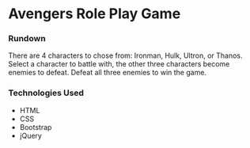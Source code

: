 # Avengers Role Play Game

### Rundown

There are 4 characters to chose from: Ironman, Hulk, Ultron, or Thanos.
Select a character to battle with, the other three characters become enemies to defeat. Defeat all three enemies to win the game.

### Technologies Used

- HTML
- CSS
- Bootstrap
- jQuery
